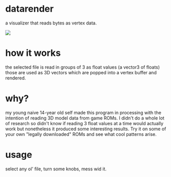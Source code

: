 # datarender
a visualizer that reads bytes as vertex data.

![](https://i.gyazo.com/6f82cbea09912adce681957ec7204508.png)

# how it works
the selected file is read in groups of 3 as float values (a vector3 of floats)
those are used as 3D vectors which are popped into a vertex buffer and rendered.

# why?
my young naive 14-year old self made this program in processing with the intention of reading 3D model data from game ROMs.
I didn't do a whole lot of research so didn't know if reading 3 float values at a time would actually work but nonetheless it produced some interesting results. 
Try it on some of your own "legally downloaded" ROMs and see what cool patterns arise.

# usage
select any ol' file, turn some knobs, mess wid it.
